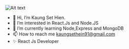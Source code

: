![Alt text](https://www.google.com/url?sa=i&url=https%3A%2F%2Fcontent.techgig.com%2Fcareer-advice%2F5-tips-to-land-your-first-software-developer-job-like-a-pro%2Farticleshow%2F83844211.cms&psig=AOvVaw1eFn6frp4BHfP0UZ2YebCk&ust=1694578728655000&source=images&cd=vfe&opi=89978449&ved=0CBAQjRxqFwoTCOj-n-ubpIEDFQAAAAAdAAAAABAJ)

- 👋 Hi, I’m Kaung Set Hien.
- 👀 I’m interested in React.Js and Node.JS
- 🌱 I’m currently learning Node,Express and MongoDB
- 📫 How to reach me kaungsethein91@gmail.com
- ✨ React Js Developer 

<!---
kaung-set107/kaung-set107 is a ✨ special ✨ repository because its `README.md` (this file) appears on your GitHub profile.
You can click the Preview link to take a look at your changes.
--->
